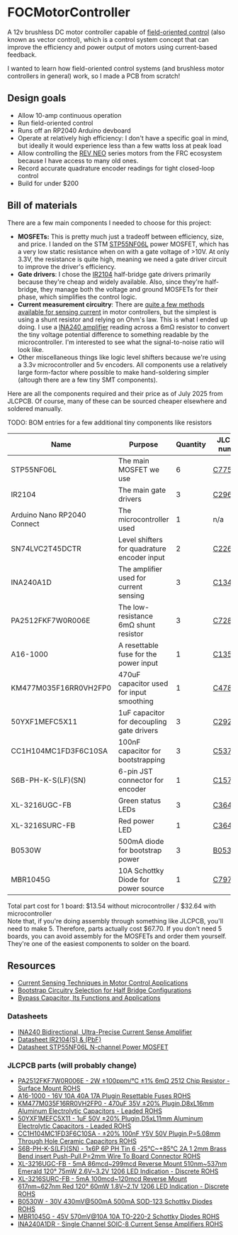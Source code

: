 # FOCMotorController

A 12v brushless DC motor controller capable of [field-oriented control](https://en.wikipedia.org/wiki/Vector_control_(motor)) (also known as vector control), which is a control system concept that can improve the efficiency and power output of motors using current-based feedback.

I wanted to learn how field-oriented control systems (and brushless motor controllers in general) work, so I made a PCB from scratch!

## Design goals
- Allow 10-amp continuous operation
- Run field-oriented control
- Runs off an RP2040 Arduino devboard
- Operate at relatively high efficiency: I don't have a specific goal in mind, but ideally it would experience less than a few watts loss at peak load
- Allow controlling the [REV NEO](https://www.revrobotics.com/rev-21-1650/) series motors from the FRC ecosystem because I have access to many old ones.
- Record accurate quadrature encoder readings for tight closed-loop control
- Build for under $200

## Bill of materials

There are a few main components I needed to choose for this project:
- **MOSFETs:** This is pretty much just a tradeoff between efficiency, size, and price. I landed on the STM [STP55NF06L](https://www.st.com/content/ccc/resource/technical/document/datasheet/49/c5/a8/71/93/60/4f/86/CD00002690.pdf/files/CD00002690.pdf/jcr:content/translations/en.CD00002690.pdf) power MOSFET,
which has a very low static resistance when on with a gate voltage of >10V. At only 3.3V, the resistance is quite high, meaning we need a gate driver circuit to improve the driver's efficiency.
- **Gate drivers**: I chose the [IR2104](https://www.infineon.com/dgdl/Infineon-IR2104-DS-v01_00-EN.pdf?fileId=5546d462533600a4015355c7c1c31671) half-bridge gate drivers primarily because they're cheap and widely available.
Also, since they're half-bridge, they manage both the voltage and ground MOSFETs for their phase, which simplifies the control logic.
- **Current measurement circuitry**: There are [quite a few methods available for sensing current](https://www.nxp.com/docs/en/application-note/AN14164.pdf) in motor controllers, but the simplest is using a shunt resistor and relying on Ohm's law.
This is what I ended up doing. I use a [INA240 amplifier](https://www.ti.com/lit/ds/symlink/ina240.pdf) reading across a 6mΩ resistor to convert the tiny voltage potential difference to something readable by the microcontroller.
I'm interested to see what the signal-to-noise ratio will look like.
- Other miscellaneous things like logic level shifters because we're using a 3.3v microcontroller and 5v encoders. All components use a relatively large form-factor where possible to make hand-soldering simpler (altough there are a few tiny SMT components).

Here are all the components required and their price as of July 2025 from JLCPCB.
Of course, many of these can be sourced cheaper elsewhere and soldered manually.

TODO: BOM entries for a few additional tiny components like resistors

|Name     |Purpose|Quantity|JLC part number|Total Price|
|---------|-------|--------|---------------|-----------|
|STP55NF06L|The main MOSFET we use|6|[C77582](https://jlcpcb.com/partdetail/STMicroelectronics-STP55NF06L/C77582)|$5.91|
|IR2104|The main gate drivers|3|[C2960](https://jlcpcb.com/partdetail/InfineonTechnologies-IR2104STRPBF/C2960)|$1.15|
|Arduino Nano RP2040 Connect|The microcontroller used|1|n/a|$19.10 (on Amazon)|
|SN74LVC2T45DCTR|Level shifters for quadrature encoder input|2|[C22672](https://jlcpcb.com/partdetail/TexasInstruments-SN74LVC2T45DCTR/C22672)|$0.44|
|INA240A1D|The amplifier used for current sensing|3|[C1346458](https://jlcpcb.com/partdetail/TexasInstruments-INA240A1D/C1346458)|$4.32|
|PA2512FKF7W0R006E|The low-resistance 6mΩ shunt resistor|3|[C728340](https://jlcpcb.com/partdetail/YAGEO-PA2512FKF7W0R006E/C728340)|$0.30|
|A16-1000|A resettable fuse for the power input|1|[C135398](https://jlcpcb.com/partdetail/Shenzhen_JDTFuse-A161000/C135398)|$0.09|
|KM477M035F16RR0VH2FP0|470uF capacitor used for input smoothing|1|[C47888](https://jlcpcb.com/partdetail/48894-KM477M035F16RR0VH2FP0/C47888)|$0.05|
|50YXF1MEFC5X11|1uF capacitor for decoupling gate drivers|3|[C2927584](https://jlcpcb.com/partdetail/Rubycon-50YXF1MEFC5X11/C2927584)|$0.13|
|CC1H104MC1FD3F6C10SA|100nF capacitor for bootstrapping|3|[C5375966](https://jlcpcb.com/partdetail/Dersonic-CC1H104MC1FD3F6C10SA/C5375966)|$0.07|
|S6B-PH-K-S(LF)(SN)|6-pin JST connector for encoder|1|[C157920](https://jlcpcb.com/partdetail/JST-S6B_PH_K_S_LF_SN/C157920)|$0.07|
|XL-3216UGC-FB|Green status LEDs|3|[C3646937](https://jlcpcb.com/partdetail/XINGLIGHT-XL_3216UGCFB/C3646937)|$0.04|
|XL-3216SURC-FB|Red power LED|1|[C3646938](https://jlcpcb.com/partdetail/XINGLIGHT-XL_3216SURCFB/C3646938)|$0.01|
|B0530W|500mA diode for bootstrap power|3|[B0530W](https://jlcpcb.com/partdetail/2459-B0530W/C2102)|$0.10|
|MBR1045G|10A Schottky Diode for power source|1|[C79734](https://jlcpcb.com/partdetail/onsemi-MBR1045G/C79734)|$0.86|

Total part cost for 1 board: $13.54 without microcontroller / $32.64 with microcontroller  
Note that, if you're doing assembly through something like JLCPCB, you'll need to make 5. Therefore, parts actually cost $67.70. If you don't need 5 boards, you can avoid assembly for the MOSFETs and order them yourself. They're one of the easiest components to solder on the board.

## Resources
- [Current Sensing Techniques in Motor Control Applications](https://www.nxp.com/docs/en/application-note/AN14164.pdf)
- [Bootstrap Circuitry Selection for Half Bridge Configurations](https://www.ti.com/lit/an/slua887a/slua887a.pdf)
- [Bypass Capacitor, Its Functions and Applications](https://www.elprocus.com/bypass-capacitor-its-functions-and-applications/)

### Datasheets
- [INA240 Bidirectional, Ultra-Precise Current Sense Amplifier](https://www.ti.com/lit/ds/symlink/ina240.pdf)
- [Datasheet IR2104(S) & (PbF)](https://www.infineon.com/dgdl/Infineon-IR2104-DS-v01_00-EN.pdf?fileId=5546d462533600a4015355c7c1c31671)
- [Datasheet STP55NF06L N-channel Power MOSFET](https://www.st.com/content/ccc/resource/technical/document/datasheet/49/c5/a8/71/93/60/4f/86/CD00002690.pdf/files/CD00002690.pdf/jcr:content/translations/en.CD00002690.pdf)

### JLCPCB parts (will probably change)
- [PA2512FKF7W0R006E - 2W ±100ppm/℃ ±1% 6mΩ 2512 Chip Resistor - Surface Mount ROHS](https://jlcpcb.com/partdetail/YAGEO-PA2512FKF7W0R006E/C728340)
- [A16-1000 - 16V 10A 40A 17A Plugin Resettable Fuses ROHS](https://jlcpcb.com/partdetail/Shenzhen_JDTFuse-A161000/C135398)
- [KM477M035F16RR0VH2FP0 - 470uF 35V ±20% Plugin,D8xL16mm Aluminum Electrolytic Capacitors - Leaded ROHS](https://jlcpcb.com/partdetail/48894-KM477M035F16RR0VH2FP0/C47888)
- [50YXF1MEFC5X11 - 1uF 50V ±20% Plugin,D5xL11mm Aluminum Electrolytic Capacitors - Leaded ROHS](https://jlcpcb.com/partdetail/Rubycon-50YXF1MEFC5X11/C2927584)
- [CC1H104MC1FD3F6C10SA - ±20% 100nF Y5V 50V Plugin,P=5.08mm Through Hole Ceramic Capacitors ROHS](https://jlcpcb.com/partdetail/Dersonic-CC1H104MC1FD3F6C10SA/C5375966)
- [S6B-PH-K-S(LF)(SN) - 1x6P 6P PH Tin 6 -25℃~+85℃ 2A 1 2mm Brass Bend insert Push-Pull,P=2mm Wire To Board Connector ROHS](https://jlcpcb.com/partdetail/JST-S6B_PH_K_S_LF_SN/C157920)
- [XL-3216UGC-FB - 5mA 86mcd~299mcd Reverse Mount 510nm~537nm Emerald 120° 75mW 2.6V~3.2V 1206 LED Indication - Discrete ROHS](https://jlcpcb.com/partdetail/XINGLIGHT-XL_3216UGCFB/C3646937)
- [XL-3216SURC-FB - 5mA 100mcd~120mcd Reverse Mount 617nm~627nm Red 120° 60mW 1.8V~2.1V 1206 LED Indication - Discrete ROHS](https://jlcpcb.com/partdetail/XINGLIGHT-XL_3216SURCFB/C3646938)
- [B0530W - 30V 430mV@500mA 500mA SOD-123 Schottky Diodes ROHS](https://jlcpcb.com/partdetail/2459-B0530W/C2102)
- [MBR1045G - 45V 570mV@10A 10A TO-220-2 Schottky Diodes ROHS](https://jlcpcb.com/partdetail/onsemi-MBR1045G/C79734)
- [INA240A1DR - Single Channel SOIC-8 Current Sense Amplifiers ROHS](https://jlcpcb.com/partdetail/TexasInstruments-INA240A1DR/C2060769)